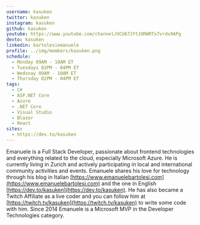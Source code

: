 ```yaml
---
username: kasuken
twitter: kasuken
instagram: kasuken
github: kasuken
youtube: https://www.youtube.com/channel/UCU67JYtJURWRTx7vrdx9APg
devto: kasuken
linkedin: bartolesiemanuele
profile: ../img/members/kasuken.png
schedule:
  - Monday 09AM - 10AM ET
  - Tuesdays 02PM - 04PM ET
  - Wedsnay 09AM - 10AM ET
  - Thursday 02PM - 04PM ET
tags:
  - C#
  - ASP.NET Core
  - Azure
  - .NET Core
  - Visual Studio
  - Blazor
  - React
sites:
  - https://dev.to/kasuken
---
```


Emanuele is a Full Stack Developer, passionate about frontend technologies and everything related to the cloud, especially Microsoft Azure. 
He is currently living in Zurich and actively participating in local and international community activities and events. 
Emanuele shares his love for technology through his blog in Italian [https://www.emanuelebartolesi.com](https://www.emanuelebartolesi.com) and the one in English [https://dev.to/kasuken](https://dev.to/kasuken).
He has also became a Twitch Affiliate as a live coder and you can follow him at [https://twitch.tv/kasuken](https://twitch.tv/kasuken) to write some code with him.
Since 2014 Emanuele is a Microsoft MVP in the Developer Technologies category.